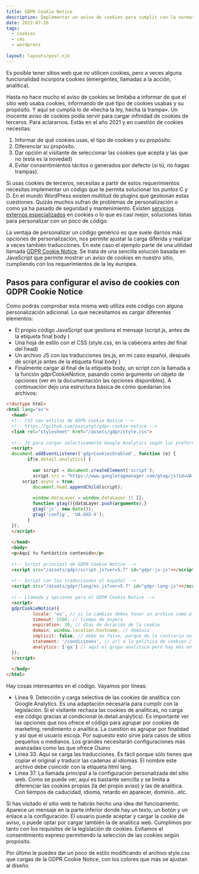```yaml
---
title: GDPR Cookie Notice
description: Implementar un aviso de cookies para cumplir con la normativa RGPD en el 2021
date: 2022-07-26
tags: 
  - cookies
  - cms
  - wordpress
  
layout: layouts/post.njk
---
```



Es posible tener sitios web que no utilicen cookies, pero a veces alguna  funcionalidad  incorpora cookies (emergentes, llamadas a la acción, analítica).

Hasta no hace mucho el aviso de cookies se limitaba a informar de que el sitio web usaba cookies, informando de qué tipo de cookies usabas y su propósito. Y aquí se cumplía lo de «hecha la ley, hecha la trampa». Un inocente aviso de cookies podía servir para cargar infinidad de cookies de terceros. Para aclararnos. Estás en el año 2021 y en cuestión de cookies necesitas:

1.  Informar de qué  cookies usas, el tipo de cookies y su propósito.
2. Diferenciar su propósito.
3. Dar opción al visitante de seleccionar las cookies que acepta y las que no (esta es la novedad)
4. Evitar consentimientos tácitos o generados por defecto (si tú, no hagas trampas).

Si usas cookies de terceros, necesitas a partir de estos requerimientos necesitas implementar un código que te permita solucionar los puntos C y D. En el mundo WordPress existen multitud de plugins que gestionan estas cuestiones. Quizás muchos sufran de problemas de personalización o como ya ha pasado de seguridad y mantenimiento. Existen [servicios externos especializados](https://www.osano.com/cookieconsent) en cookies o lo que es casi mejor, soluciones listas para personalizar con un poco de código.

La ventaja de personalizar un código genérico es que suele darnos más opciones de personalización, nos permite ajustar la carga diferida y realizar a veces también traducciones. En este caso el ejemplo parte de una utilidad llamada [GDPR Cookie Notice](https://github.com/passatgt/gdpr-cookie-notice). Se trata de una sencilla solución basada en JavaScript que permite mostrar un aviso de cookies en nuestro sitio, cumpliendo con los requerimientos de la ley europea.


## Pasos para configurar el aviso de cookies con GDPR Cookie Notice
Como podrás comprobar esta misma web utiliza este código con alguna personalización adicional. Lo que necesitamos es cargar diferentes elementos:

- El propio código JavaScript que gestiona el mensaje (script.js, antes de la etiqueta final body )
- Una hoja de estilo con el CSS (style.css, en la cabecera antes del final del head)
- Un archivo JS con las traducciones (es.js, en mi caso español, después de script.js antes de la etiqueta final body )
- Finalmente cargar al final de la etiqueta body, un script con la llamada a la función gdprCookieNotice, pasando como argumento un objeto de opciones (ver en la documentación las opciones disponibles).
A continuación dejo una estructura básica de cómo quedarían los archivos:
````html
<!doctype html>
<html lang="es">
  <head>
  <!-- CSS con estilos de GDPR Cookie Notice -->
  <!-- https://github.com/passatgt/gdpr-cookie-notice -->
  <link rel="stylesheet" href="/assets/gdpr/style.css">
  
  <!-- JS para cargar selectivamente Google Analytics según las preferencias del visitante -->
  <script>
  document.addEventListener('gdprCookiesEnabled', function (e) {
        if(e.detail.analytics) { 
          
          var script = document.createElement('script');
          script.src = "https://www.googletagmanager.com/gtag/js?id=UA-XXXX-X";
	  script.async = true;
          document.head.appendChild(script);
          
          window.dataLayer = window.dataLayer || [];
          function gtag(){dataLayer.push(arguments);}
          gtag('js', new Date());
          gtag('config', 'UA-XXX-X'); 
        }
  });
  </script>
  
  </head>
  <body>
  <p>Aquí tu fantástico contenido</p>
  
  <!-- Script principal de GDPR Cookie Notice -->
  <script src="/assets/gdpr/script.js?ver=5.7" id="gdpr-js-js"></script>
  
  <!-- Script con las traducciones al español -->
  <script src="/assets/gdpr/lang/es.js?ver=5.7" id="gdpr-lang-js"></script>
  
  <!-- Llamada y opciones para el GDPR Cookie Notice -->
  <script>
  gdprCookieNotice({
		  locale: 'es', // si lo cambias debes tener un archivo como el de arriba es.js
		  timeout: 1500, // tiempo de espera
		  expiration: 30, // días de duración de la cookie
		  domain: window.location.hostname, // dominio
		  implicit: false, // debe se false, porque de lo contrario no cumples
		  statement: '/condiciones', // url a la política de cookies / legal
		  analytics: ['ga'] // aquí el grupo analitica pero hay más en opciones
  });
  </script>
  
  </body>
</html>
````

Hay cosas interesantes en el código. Vayamos por líneas:

- Línea 9. Detección y carga selectiva de las cookies de analítica con Google Analytics. Es una adaptación necesaria para cumplir con la legislación. Si el visitante rechaza las cookies de analíticas, no carga ese código gracias al condicional (e.detail.analytics). Es importante ver las opciones que nos ofrece el código para agrupar por cookies de marketing, rendimiento o analítica. La cuestión es agrupar por finalidad y así que el usuario escoja. Por supuesto esto sirve para casos de sitios pequeños o medianos. Los grandes necesitarán configuraciones más avanzadas como las que ofrece Osano
- Línea 33. Aquí se carga las traducciones. Es fácil porque sólo tienes que copiar el original y traducir las cadenas al idiomas. El nombre este archivo debe coincidir con la etiqueta html lang.
- Línea 37. La llamada principal a la configuración personalizada del sitio web. Como se puede ver, aquí es bastante sencilla y se limita a diferenciar las cookies propias (la del propio aviso) y las de analítica. Con tiempos de caducidad, idioma, retardo en aparecer, dominio…etc.
  
Si has visitado el sitio web te habrás hecho una idea del funcioamento. Aparece un mensaje en la parte inferior donde hay un texto, un botón y un enlace a la configuración. El usuario puede aceptar y cargar la cookie de aviso, o puede optar por cargar también la de analítica web. Cumplimos por tanto con los requisitos de la legislación de cookies. Evitamos el consentimiento expreso permitiendo la selección de las cookies según propósito.

Por último le puedes dar un poco de estilo modificando el archivo style.css que cargas de la GDPR Cookie Notice, con los colores que más se ajustan al diseño.